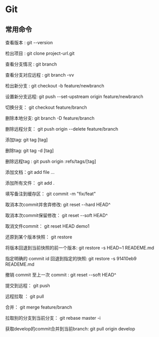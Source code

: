 # Git

## 常用命令

查看版本 : git --version 

检出项目 : git clone project-url.git 

查看分支情况 : git branch 

查看分支对应远程 : git branch -vv

检出新分支 : git checkout -b feature/newbranch

设置新分支远程: git push --set-upstream origin feature/newbranch

切换分支： git checkout feature/branch

删除本地分支: git branch -D feature/branch

删除远程分支： git push origin --delete feature/branch

添加tag: git tag [tag]

删除tag: git tag -d [tag]

删除远程tag : git push origin :refs/tags/[tag] 

添加文档：git add file ...

添加所有文件： git add .

填写备注到缓存区： git commit -m "fix/feat"

取消本次commit并舍弃修改: git reset --hard HEAD^

取消本次commit保留修改： git reset --soft HEAD^

取消文件commit： git reset HEAD demo1

还原到某个版本快照： git restore

将版本回退到当前快照的前一个版本: git restore -s HEAD~1 READEME.md

指定明确的 commit id 回退到指定的快照: git restore -s 91410eb9  READEME.md

撤销 commit 至上一次 commit : git reset --soft HEAD^

提交到远程： git push

远程拉取 ： git pull

合并： git merge feature/branch  

拉取别的分支到当前分支： git rebase master -i

获取develop的commit合并到当前branch: git pull origin develop
